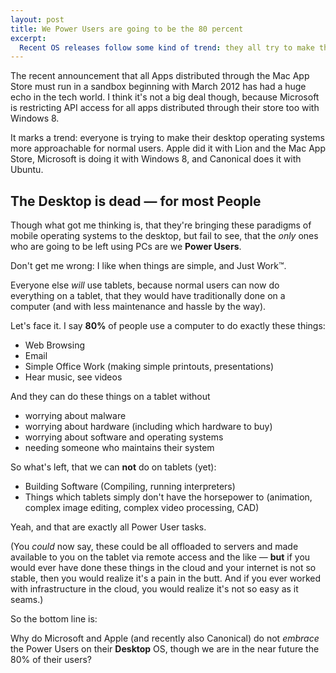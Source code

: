 ```yaml
---
layout: post
title: We Power Users are going to be the 80 percent
excerpt:
  Recent OS releases follow some kind of trend: they all try to make the desktop more usable for normal users. But with the rapid adoption of tablets, the power users will be left as the 80 percent who use desktops at all.
---
```

The recent announcement that all Apps distributed through the Mac App
Store must run in a sandbox beginning with March 2012 has had a huge 
echo in the tech world. I think it's not a big deal though, because
Microsoft is restricting API access for all apps distributed through
their store too with Windows 8.

It marks a trend: everyone is trying to make their desktop operating
systems more approachable for normal users. Apple did it with Lion and
the Mac App Store, Microsoft is doing it with Windows 8, and Canonical
does it with Ubuntu.

## The Desktop is dead &mdash; for most People

Though what got me thinking is, that they're bringing
these paradigms of mobile operating systems to the desktop, but fail
to see, that the _only_ ones who are going to be left using PCs are
we **Power Users**.

Don't get me wrong: I like when things are simple, and Just
Work&trade;.

Everyone else _will_ use tablets, because normal users can now do everything 
on a tablet, that they would have traditionally done on a computer (and
with less maintenance and hassle by the way).

Let's face it. I say **80%** of people use a computer to do exactly
these things:

 * Web Browsing
 * Email
 * Simple Office Work (making simple printouts, presentations)
 * Hear music, see videos

And they can do these things on a tablet without

 * worrying about malware
 * worrying about hardware (including which hardware to buy)
 * worrying about software and operating systems
 * needing someone who maintains their system

So what's left, that we can **not** do on tablets (yet):

 * Building Software (Compiling, running interpreters)
 * Things which tablets simply don't have the horsepower to (animation,
   complex image editing, complex video processing, CAD)

Yeah, and that are exactly all Power User tasks.

(You _could_ now say, these could be all offloaded to servers and made
available to you on the tablet via remote access and the like &mdash; **but** if you
would ever have done these things in the cloud and your internet
is not so stable, then you would realize it's a pain in the butt. And
if you ever worked with infrastructure in the cloud, you would realize
it's not so easy as it seams.)

So the bottom line is:

Why do Microsoft and Apple (and recently also Canonical)
do not _embrace_ the Power Users on their **Desktop** OS, though we are
in the near future the 80% of their users?
